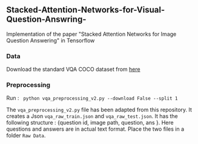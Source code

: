 ## Stacked-Attention-Networks-for-Visual-Question-Answring-
Implementation of the paper "Stacked Attention Networks for Image Question Answering" in Tensorflow

### Data 
Download the standard VQA COCO dataset from [here](https://visualqa.org/download.html)


### Preprocessing
Run :
``` python vqa_preprocessing_v2.py --download False --split 1```

The `vqa_preprocessing_v2.py` file has been adapted from this repository. It creates a Json `vqa_raw_train.json` and `vqa_raw_test.json`. It has the following structure : {question id, image path, question, ans }. Here questions and answers are in actual text format. 
Place the two files in a folder `Raw Data`.
